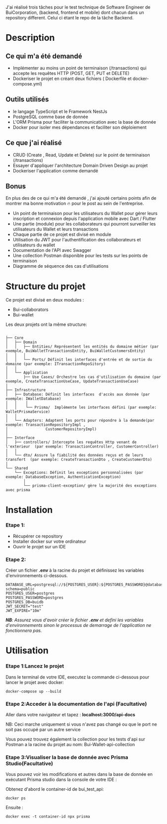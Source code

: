 J'ai réalisé trois tâches pour le test technique de Software Engineer de BuiCorporation, (backend, frontend et mobile) dont chacun dans un repository different. Celui ci étant le repo de la tâche Backend.

# Description
## Ce qui m'a été demandé
- Implémenter au moins un point de terminaison (/transactions) qui  accepte les requêtes HTTP (POST, GET, PUT et DELETE)
- Dockeriser le projet en créant deux fichiers ( Dockerfile et docker-compose.yml)
 
## Outils utilisés
- le langage TypeScript et le Framework NestJs
- PostgreSQL comme base de donnée
- L'ORM Prisma pour faciliter la communication avec la base de donnée
- Docker pour isoler mes dépendances et faciliter son déploiement


## Ce que j'ai réalisé
- CRUD (Create , Read, Update et Delete) sur le point de terminaison (/transactions)
- Essayer d'appliquer l'architecture Domain Driven Design au projet
- Dockeriser l'application comme demandé

## Bonus
 En plus des de ce qui m'a été demandé , j'ai ajouté certains points afin de montrer ma bonne motivation 🔥 pour le post au sein de l'entreprise.
- Un point de terminaison pour les utilisateurs du Wallet pour gérer leurs inscription et connexion depuis l'application mobile avec Dart / Flutter
- Une partie (module) pour les collaborateurs qui pourront surveiller les utilisateurs du Wallet et leurs transactions 
- Chaque partie de ce projet est divisé en module
- Utilisation du JWT pour l'authentification des collaborateurs et utilisateurs du wallet
- Documentation de l'API avec Swagger
- Une collection Postman disponible pour les tests sur les points de terminaison 
- Diagramme de séquence des cas d'utilisations

# Structure du projet 
Ce projet est divisé en deux modules :
- Bui-collaborators
- Bui-wallet

Les deux projets ont la même structure:
```

├── Core
│   ├── Domain
│   │   ├── Entities/ Représentent les entités du domaine métier (par exemple, BuiWalletTransactionsEntity, BuiWalletCustomersEntity)
│   │   │
│   │   └── Ports/ Définit les interfaces d'entrée et de sortie du domaine (par exemple: ITransactionRepoSitory)
│   │
│   └── Application
│       ├── Use Cases/ Orchestre les cas d'utilisation du domaine (par exemple, CreateTransactionUseCase, UpdateTransactionUseCase)
│ 
├── Infrastructure
│   ├── Database: Définit les interfaces  d'accès aux donnée (par exemple: IWalletDatabase)
│   │    │
│   │    └── Prisma/  Implémente les interfaces défini (par exemple: WalletPrismaService)
│   │
│   └── Adapters: Adaptent les ports pour répondre à la demande(par exemple: TransactionRepositoryImpl , 
│                 CustomerRepositoryImpl)
│
├── Interface
│   ├── controllers/ Intercepte les requêtes Http venant de l'exterieur  (par exemple: TransactionController, CustomerController)
│   │
│   └── dto/ Assure la fiabilité des données reçus et de leurs transfert  (par exemple: CreateTransactionDto , CreateCustomerDto)
│
└── Shared
    └── Exceptions: Définit les exceptions personnalisées (par exemple: DatabaseException, AuthenticationException)
        │
        └── prisma-client-exception/ gère la majorité des exceptions avec prisma
```

# Installation
### Etape 1:
- Récupérer ce repository
- Installer docker sur votre ordinateur
- Ouvrir le projet sur un IDE

### Etape 2:
Créer un fichier **.env** à la racine du projet et définissez les variables d'environnements ci-dessous.
```
DATABASE_URL=postgresql://${POSTGRES_USER}:${POSTGRES_PASSWORD}@database:5432/${POSTGRES_DB}?schema=public
POSTGRES_USER=postgres 
POSTGRES_PASSWORD=postgres
POSTGRES_DB=buidb
JWT_SECRET="test"
JWT_EXPIRE="10m"
```
_**NB**: Assurez vous d'avoir créer le fichier **.env** et defini les variables d'environnements sinon le processus de demarrage de l'application ne fonctionnera pas._

# Utilisation
### Etape 1:Lancez le projet
Dans le terminal de votre IDE, executez la commande ci-dessous pour lancer le projet avec docker:
```
docker-compose up --build
```
### Etape 2:Acceder à la documentation de l'api (Facultative)
Aller dans votre navigateur et tapez : **localhost:3000/api-docs**

NB: Ceci marche uniquement si vous n'avez pas changé ou que le port ne soit pas occupé par un autre service

Vous pouvez trouvez également la collection pour les tests d'api sur Postman a la racine du projet au nom: Bui-Wallet-api-collection

### Etape 3:Visualiser la base de donnée avec Prisma Studio(Facultative)
Vous pouvez voir les modifications et autres dans la base de donnée en exécutant Prisma studio dans la console de votre IDE :

Obtenez d'abord le container-id de bui_test_api:
```
docker ps
```
Ensuite :
```
docker exec -t container-id npx prisma
```

